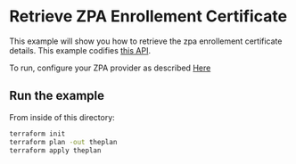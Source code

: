 # Retrieve ZPA Enrollement Certificate

This example will show you how to retrieve the zpa enrollement certificate details.
This example codifies [this API](https://help.zscaler.com/zpa/api-reference#/customer-version-profile-controller).

To run, configure your ZPA provider as described [Here](https://github.com/willguibr/terraform-provider-zpa/blob/master/docs/index.html.markdown)

## Run the example

From inside of this directory:

```bash
terraform init
terraform plan -out theplan
terraform apply theplan
```
